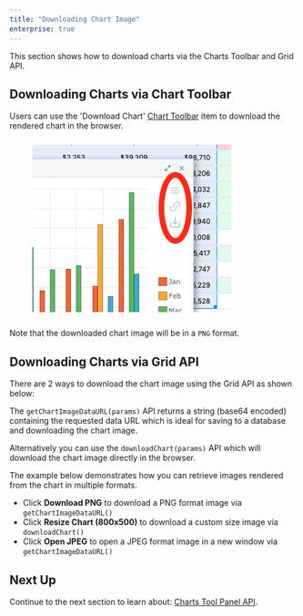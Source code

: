 ```yaml
---
title: "Downloading Chart Image"
enterprise: true
---
```


This section shows how to download charts via the Charts Toolbar and Grid API.

## Downloading Charts via Chart Toolbar

Users can use the 'Download Chart' [Chart Toolbar](/integrated-charts-toolbar/) item to download the rendered 
chart in the browser.

<div style="display: flex; margin-bottom: 25px; margin-top: 25px; margin-left: 40px;">
    <div style="flex: 1 1 0">
        <img src="resources/chart-toolbar.png" alt="Chart Toolbar"/>
    </div> 
</div>

Note that the downloaded chart image will be in a `PNG` format.

## Downloading Charts via Grid API

There are 2 ways to download the chart image using the Grid API as shown below:

<api-documentation source='grid-api/api.json' section='charts' names='["getChartImageDataURL", "downloadChart"]'></api-documentation>

The `getChartImageDataURL(params)` API returns a string (base64 encoded) containing the requested data URL which is 
ideal for saving to a database and downloading the chart image.

Alternatively you can use the `downloadChart(params)` API which will download the chart image directly in the browser.

The example below demonstrates how you can retrieve images rendered from the chart in multiple formats.

- Click **Download PNG** to download a PNG format image via `getChartImageDataURL()`
- Click **Resize Chart (800x500)** to download a custom size image via `downloadChart()`
- Click **Open JPEG** to open a JPEG format image in a new window via `getChartImageDataURL()`

<grid-example title='Downloading Chart Image' name='downloading-chart-image' type='generated' options='{ "exampleHeight": 800, "enterprise": true, "modules": ["clientside", "menu", "charts"] }'></grid-example>

## Next Up

Continue to the next section to learn about: [Charts Tool Panel API](/integrated-charts-api-charts-tool-panel/).


